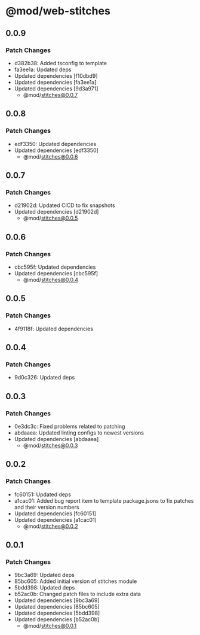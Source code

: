 # @mod/web-stitches

## 0.0.9

### Patch Changes

- d382b38: Added tsconfig to template
- fa3ee1a: Updated deps
- Updated dependencies [f10dbd9]
- Updated dependencies [fa3ee1a]
- Updated dependencies [9d3a971]
  - @mod/stitches@0.0.7

## 0.0.8

### Patch Changes

- edf3350: Updated dependencies
- Updated dependencies [edf3350]
  - @mod/stitches@0.0.6

## 0.0.7

### Patch Changes

- d21902d: Updated CICD to fix snapshots
- Updated dependencies [d21902d]
  - @mod/stitches@0.0.5

## 0.0.6

### Patch Changes

- cbc595f: Updated dependencies
- Updated dependencies [cbc595f]
  - @mod/stitches@0.0.4

## 0.0.5

### Patch Changes

- 4f9118f: Updated dependencies

## 0.0.4

### Patch Changes

- 9d0c326: Updated deps

## 0.0.3

### Patch Changes

- 0e3dc3c: Fixed problems related to patching
- abdaaea: Updated linting configs to newest versions
- Updated dependencies [abdaaea]
  - @mod/stitches@0.0.3

## 0.0.2

### Patch Changes

- fc60151: Updated deps
- a1cac01: Added bug report item to template package.jsons to fix patches and their version numbers
- Updated dependencies [fc60151]
- Updated dependencies [a1cac01]
  - @mod/stitches@0.0.2

## 0.0.1

### Patch Changes

- 9bc3a69: Updated deps
- 85bc605: Added initial version of stitches module
- 5bdd398: Updated deps
- b52ac0b: Changed patch files to include extra data
- Updated dependencies [9bc3a69]
- Updated dependencies [85bc605]
- Updated dependencies [5bdd398]
- Updated dependencies [b52ac0b]
  - @mod/stitches@0.0.1

